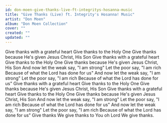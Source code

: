 ```yaml
---
id: don-moen-give-thanks-live-ft-integritys-hosanna-music
title: "Give Thanks (Live) ft. Integrity's Hosanna! Music"
artist: "Don Moen"
album: "Don Moen Collection"
cover: ""
created: ""
updated: ""
---
```


Give thanks with a grateful heart
Give thanks to the Holy One
Give thanks because He's given Jesus Christ, His Son
Give thanks with a grateful heart
Give thanks to the Holy One
Give thanks because He's given Jesus Christ, His Son
And now let the weak say, "I am strong"
Let the poor say, "I am rich
Because of what the Lord has done for us"
And now let the weak say, "I am strong"
Let the poor say, "I am rich
Because of what the Lord has done for us"
Give thanks with a grateful heart
Give thanks to the Holy One
Give thanks because He's given Jesus Christ, His Son
Give thanks with a grateful heart
Give thanks to the Holy One
Give thanks because He's given Jesus Christ, His Son
And now let the weak say, "I am strong"
Let the poor say, "I am rich
Because of what the Lord has done for us"
And now let the weak say, "I am strong"
Let the poor say, "I am rich
Because of what the Lord has done for us"
Give thanks
We give thanks to You oh Lord
We give thanks.